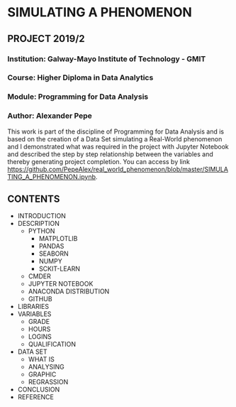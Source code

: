# SIMULATING A PHENOMENON

## PROJECT 2019/2

### Institution: Galway-Mayo Institute of Technology - GMIT

### Course: Higher Diploma in Data Analytics

### Module: Programming for Data Analysis

### Author: Alexander Pepe


  This work is part of the discipline of  Programming for Data Analysis and is based on the creation of a Data Set simulating a Real-World phenomenon and I demonstrated what was required in the project with Jupyter Notebook and described the step by step relationship between the variables and thereby generating project completion. You can access by link https://github.com/PepeAlex/real_world_phenomenon/blob/master/SIMULATING_A_PHENOMENON.ipynb. 


## CONTENTS
  
* INTRODUCTION
* DESCRIPTION
     * PYTHON
          * MATPLOTLIB
          * PANDAS
          * SEABORN
          * NUMPY
          * SCKIT-LEARN
     * CMDER
     * JUPYTER NOTEBOOK
     * ANACONDA DISTRIBUTION
     * GITHUB
* LIBRARIES
* VARIABLES
    * GRADE
    * HOURS
    * LOGINS
    * QUALIFICATION
* DATA SET
    * WHAT IS
    * ANALYSING
    * GRAPHIC
    * REGRASSION
* CONCLUSION
* REFERENCE
